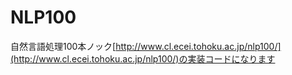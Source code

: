 # NLP100
自然言語処理100本ノック[http://www.cl.ecei.tohoku.ac.jp/nlp100/](http://www.cl.ecei.tohoku.ac.jp/nlp100/)の実装コードになります

